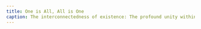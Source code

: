 ```yaml
---
title: One is All, All is One 
caption: The interconnectedness of existence: The profound unity within the universe.
---
```

